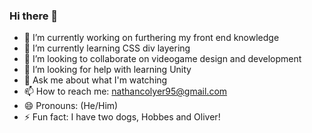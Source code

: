 ### Hi there 👋



- 🔭 I’m currently working on furthering my front end knowledge
- 🌱 I’m currently learning CSS div layering
- 👯 I’m looking to collaborate on videogame design and development
- 🤔 I’m looking for help with learning Unity
- 💬 Ask me about what I'm watching
- 📫 How to reach me: nathancolyer95@gmail.com 
- 😄 Pronouns: (He/Him)
- ⚡ Fun fact: I have two dogs, Hobbes and Oliver!


